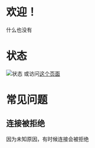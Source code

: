 # 欢迎！
什么也没有
# 状态
![状态](https://img.shields.io/badge/%E7%8A%B6%E6%80%81--%E6%89%8B%E5%8A%A8%E6%9B%B4%E6%96%B0-%E6%AD%A3%E5%B8%B8-green)
或访问[这个页面](https://downforeveryoneorjustme.com/hong1350.dpdns.org)
# 常见问题
## 连接被拒绝
因为未知原因，有时候连接会被拒绝